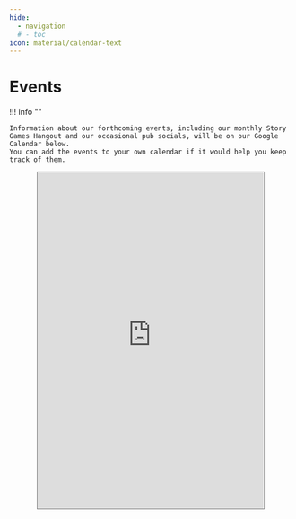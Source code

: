 ```yaml
---
hide:
  - navigation
  # - toc
icon: material/calendar-text
---
```


# Events

!!! info ""

    Information about our forthcoming events, including our monthly Story Games Hangout and our occasional pub socials, will be on our Google Calendar below.
    You can add the events to your own calendar if it would help you keep track of them.

<div style="display: flex; justify-content: center;"> 
  <iframe src="https://calendar.google.com/calendar/embed?height=600&wkst=2&ctz=Europe%2FLondon&showPrint=0&showTitle=0&mode=AGENDA&hl=en_GB&showTabs=0&showNav=0&showDate=0&src=ZWRpbmJ1cmdoaW5kaWVnYW1lcnNAZ21haWwuY29t&color=%23039BE5" style="border:solid 1px #777" width="80%" height="600" frameborder="0" scrolling="no"></iframe>
</div> 
